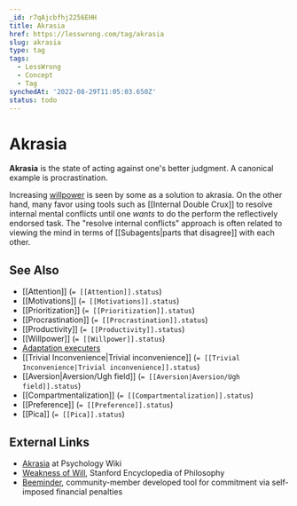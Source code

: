 ```yaml
---
_id: r7qAjcbfhj2256EHH
title: Akrasia
href: https://lesswrong.com/tag/akrasia
slug: akrasia
type: tag
tags:
  - LessWrong
  - Concept
  - Tag
synchedAt: '2022-08-29T11:05:03.650Z'
status: todo
---
```


# Akrasia

**Akrasia** is the state of acting against one's better judgment. A canonical example is procrastination.

Increasing [willpower](https://www.lessestwrong.com/tag/willpower) is seen by some as a solution to akrasia. On the other hand, many favor using tools such as [[Internal Double Crux]] to resolve internal mental conflicts until one *wants* to do the perform the reflectively endorsed task. The "resolve internal conflicts" approach is often related to viewing the mind in terms of [[Subagents|parts that disagree]] with each other.

## See Also

- [[Attention]] (`= [[Attention]].status`)
- [[Motivations]] (`= [[Motivations]].status`)
- [[Prioritization]] (`= [[Prioritization]].status`)
- [[Procrastination]] (`= [[Procrastination]].status`)
- [[Productivity]] (`= [[Productivity]].status`)
- [[Willpower]] (`= [[Willpower]].status`)
- [Adaptation executers](https://wiki.lesswrong.com/wiki/Adaptation_executers)
- [[Trivial Inconvenience|Trivial inconvenience]] (`= [[Trivial Inconvenience|Trivial inconvenience]].status`)
- [[Aversion|Aversion/Ugh field]] (`= [[Aversion|Aversion/Ugh field]].status`)
- [[Compartmentalization]] (`= [[Compartmentalization]].status`)
- [[Preference]] (`= [[Preference]].status`)
- [[Pica]] (`= [[Pica]].status`)

## External Links

- [Akrasia](http://psychology.wikia.com/wiki/Akrasia) at Psychology Wiki
- [Weakness of Will](http://plato.stanford.edu/entries/weakness-will/), Stanford Encyclopedia of Philosophy
- [Beeminder](http://beeminder.com/), community-member developed tool for commitment via self-imposed financial penalties

